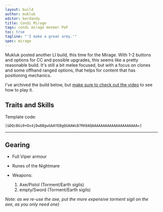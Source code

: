 ```yaml
---
layout: build
author: mukluk
editor: berdandy
title: Condi Mirage
tags: condi mirage mesmer PoF
toc: true
tagline: "'I make a great army.'"
spec: mirage
---
```


Mukluk posted another LI build, this time for the Mirage.
With 1-2 buttons and options for CC and possible upgrades, this seems like a pretty reasonable build.
It's still a bit melee focused, but with a focus on clones and some offhand ranged options, that helps
for content that has positioning mechanics.

I've archived the build below, but [make sure to check out the video](https://www.youtube.com/watch?v=uarkTMktjZs) to see how to play it.

## Traits and Skills

Template code:

`[&DQcBGi0+Ox4jDw8BgwGAAYEBgQGAAWsB7RK8AQAAAAAAAAAAAAAAAAAAAAA=]`

---

<div
  data-armory-embed="skills"
  data-armory-ids="21750,10234,10232,10236,29519"
>
</div>

<div
  data-armory-embed="specializations"
  data-armory-ids="1,45,59"
  data-armory-1-traits="705,1960,692"
  data-armory-45-traits="675,669,1687"
  data-armory-59-traits="2082,2098,2070"
>
</div>
<script async src="https://unpkg.com/armory-embeds@^0.x.x/armory-embeds.js"></script>

## Gearing

- Full Viper armour
- Runes of the Nightmare

- Weapons:
  1. Axe/Pistol (Torment/Earth sigils)
  2. empty/Sword (Torment/Earth sigils)

_Note: as we re-use the axe, put the more expensive torment sigil on the axe, as you only need one)_


